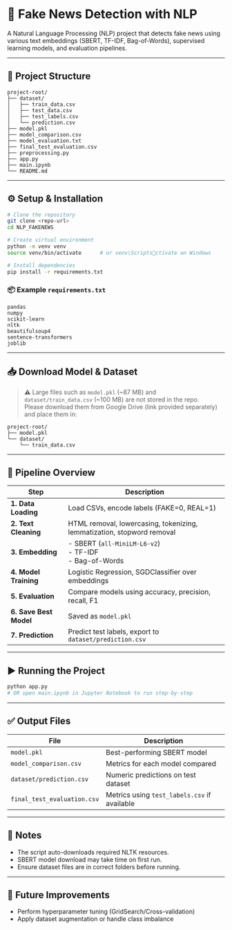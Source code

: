 # 📰 Fake News Detection with NLP

A Natural Language Processing (NLP) project that detects fake news using various text embeddings (SBERT, TF-IDF, Bag-of-Words), supervised learning models, and evaluation pipelines.

---

## 📁 Project Structure

```
project-root/
├── dataset/
│   ├── train_data.csv
│   ├── test_data.csv
│   ├── test_labels.csv
│   └── prediction.csv
├── model.pkl
├── model_comparison.csv
├── model_evaluation.txt
├── final_test_evaluation.csv
├── preprocessing.py
├── app.py
├── main.ipynb
└── README.md
```

---

## ⚙️ Setup & Installation

```bash
# Clone the repository
git clone <repo-url>
cd NLP_FAKENEWS

# Create virtual environment
python -m venv venv
source venv/bin/activate      # or venv\Scriptsctivate on Windows

# Install dependencies
pip install -r requirements.txt
```

### 📦 Example `requirements.txt`

```
pandas
numpy
scikit-learn
nltk
beautifulsoup4
sentence-transformers
joblib
```

---

## 📥 Download Model & Dataset

> ⚠️ Large files such as `model.pkl` (~87 MB) and `dataset/train_data.csv` (~100 MB) are not stored in the repo.  
> Please download them from Google Drive (link provided separately) and place them in:

```
project-root/
├── model.pkl
└── dataset/
    └── train_data.csv
```

---

## 🔄 Pipeline Overview

| Step                   | Description                                                            |
| ---------------------- | ---------------------------------------------------------------------- |
| **1. Data Loading**    | Load CSVs, encode labels (FAKE=0, REAL=1)                              |
| **2. Text Cleaning**   | HTML removal, lowercasing, tokenizing, lemmatization, stopword removal |
| **3. Embedding**       | - SBERT (`all-MiniLM-L6-v2`) <br> - TF-IDF <br> - Bag-of-Words         |
| **4. Model Training**  | Logistic Regression, SGDClassifier over embeddings                     |
| **5. Evaluation**      | Compare models using accuracy, precision, recall, F1                   |
| **6. Save Best Model** | Saved as `model.pkl`                                                   |
| **7. Prediction**      | Predict test labels, export to `dataset/prediction.csv`                |

---

## ▶️ Running the Project

```bash
python app.py
# OR open main.ipynb in Jupyter Notebook to run step-by-step
```

---

## ✅ Output Files

| File                        | Description                                  |
| --------------------------- | -------------------------------------------- |
| `model.pkl`                 | Best-performing SBERT model                  |
| `model_comparison.csv`      | Metrics for each model compared              |
| `dataset/prediction.csv`    | Numeric predictions on test dataset          |
| `final_test_evaluation.csv` | Metrics using `test_labels.csv` if available |

---

## 📝 Notes

- The script auto-downloads required NLTK resources.
- SBERT model download may take time on first run.
- Ensure dataset files are in correct folders before running.

---

## 🚀 Future Improvements

- Perform hyperparameter tuning (GridSearch/Cross-validation)
- Apply dataset augmentation or handle class imbalance
